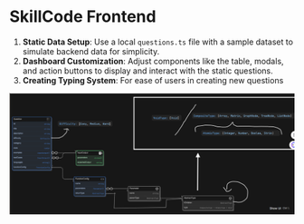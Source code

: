 # **SkillCode Frontend**

1. **Static Data Setup**: Use a local `questions.ts` file with a sample dataset to simulate backend data for simplicity.
2. **Dashboard Customization**: Adjust components like the table, modals, and action buttons to display and interact with the static questions.
3. **Creating Typing System**: For ease of users in creating new questions

![Alt text](./public/image.png)




